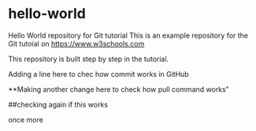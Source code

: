 # hello-world
Hello World repository for Git tutorial
This is an example repository for the Git tutoial on https://www.w3schools.com

This repository is built step by step in the tutorial.


Adding a line here to chec how commit works in GitHub


**Making another change here to check how pull command works"


##checking again if this works

once more
